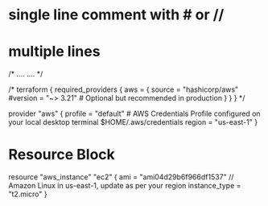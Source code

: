 # single line comment with # or //
# multiple lines 
/*
....
....
*/


/*
terraform {
  required_providers {
    aws = {
      source = "hashicorp/aws"
      #version = "~> 3.21" # Optional but recommended in production
    }
  }
}
*/

provider "aws" {
  profile = "default" # AWS Credentials Profile configured on your local desktop terminal  $HOME/.aws/credentials
  region  = "us-east-1"
}

# Resource Block
resource "aws_instance" "ec2" {
  ami           = "ami04d29b6f966df1537" // Amazon Linux in us-east-1, update as per your region
  instance_type = "t2.micro"
}

